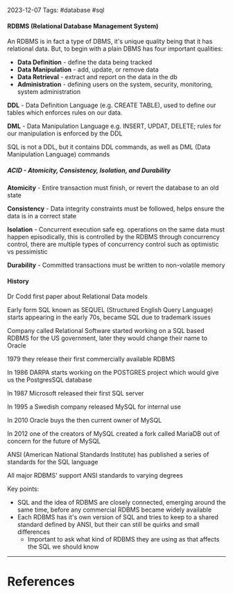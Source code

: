 2023-12-07
Tags: #database #sql


#### RDBMS (Relational Database Management System)
An RDBMS is in fact a type of DBMS, it's unique quality being that it has relational data. But, to begin with a plain DBMS has four important qualities:
- **Data Definition** - define the data being tracked
- **Data Manipulation** - add, update, or remove data
- **Data Retrieval** - extract and report on the data in the db
- **Administration** - defining users on the system, security, monitoring, system administration

**DDL** - Data Definition Language (e.g. CREATE TABLE), used to define our tables which enforces rules on our data.

**DML** - Data Manipulation Language e.g. INSERT, UPDAT, DELETE; rules for our manipulation is enforced by the DDL

SQL is not a DDL, but it contains DDL commands, as well as DML (Data Manipulation Language) commands

##### ACID - Atomicity, Consistency, Isolation, and Durability

**Atomicity** - Entire transaction must finish, or revert the database to an old state

**Consistency** - Data integrity constraints must be followed, helps ensure the data is in a correct state

**Isolation** - Concurrent execution safe eg. operations on the same data must happen episodically, this is controlled by the RDBMS through concurrency control, there are multiple types of concurrency control such as optimistic vs pessimistic

**Durability** - Committed transactions must be written to non-volatile memory
#### History

Dr Codd first paper about Relational Data models

Early form SQL known as SEQUEL (Structured English Query Language) starts appearing in the early 70s, became SQL due to trademark issues

Company called Relational Software started working on a SQL based RDBMS for the US government, later they would change their name to Oracle

1979 they release their first commercially available RDBMS

In 1986 DARPA starts working on the POSTGRES project which would give us the PostgresSQL database

In 1987 Microsoft released their first SQL server

In 1995 a Swedish company released MySQL for internal use

In 2010 Oracle buys the then current owner of MySQL

In 2012 one of the creators of MySQL created a fork called MariaDB out of concern for the future of MySQL

ANSI (American National Standards Institute) has published a series of standards for the SQL language

All major RDBMS' support ANSI standards to varying degrees

Key points:
- SQL and the idea of RDBMS are closely connected, emerging around the same time, before any commercial RDBMS became widely available
- Each RDBMS has it's own version of SQL and tries to keep to a shared standard defined by ANSI, but their can still be quirks and small differences
	- Important to ask what kind of RDBMS they are using as that affects the SQL we should know



---
# References
